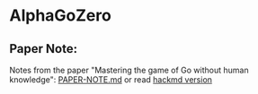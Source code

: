 # AlphaGoZero

## Paper Note:
Notes from the paper "Mastering the game of Go without human knowledge":
[PAPER-NOTE.md](PAPER-NOTE.md) or read [hackmd version](https://hackmd.io/GwIwJmAcCsBm0FpgHYwAYEBYTMgghgMbR4CMAzMNGLGtMPspkA==)